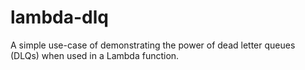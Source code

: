 # lambda-dlq
A simple use-case of demonstrating the power of dead letter queues (DLQs) when used in a Lambda function.
